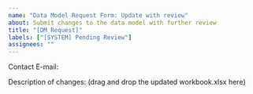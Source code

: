 ```yaml
---
name: "Data Model Request Form: Update with review"
about: Submit changes to the data model with further review
title: "[DM Request]"
labels: ["[SYSTEM] Pending Review"]
assignees: ""
---
```


Contact E-mail:

Description of changes: (drag and drop the updated workbook.xlsx here)
